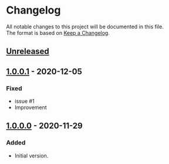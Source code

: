 # Changelog

All notable changes to this project will be documented in this file.  
The format is based on [Keep a Changelog](https://keepachangelog.com/en/1.0.0/).

## [Unreleased]

## [1.0.0.1] - 2020-12-05

### Fixed

- issue #1
- Improvement

## [1.0.0.0] - 2020-11-29

### Added

- Initial version.

[Unreleased]: https://github.com/overdrive1708/OutlookAddIn_InsertLocalFileLinks
[1.0.0.1]: https://github.com/overdrive1708/OutlookAddIn_InsertLocalFileLinks/releases/tag/Ver.1.0.0.1
[1.0.0.0]: https://github.com/overdrive1708/OutlookAddIn_InsertLocalFileLinks/releases/tag/Ver.1.0.0.0